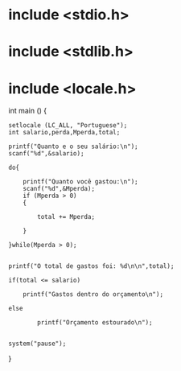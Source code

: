 # include <stdio.h>
# include <stdlib.h>
# include <locale.h>

int main () {
	
	setlocale (LC_ALL, "Portuguese");
	int salario,perda,Mperda,total;
	
	printf("Quanto e o seu salário:\n");
	scanf("%d",&salario);
	
	do{
		
		printf("Quanto você gastou:\n");
		scanf("%d",&Mperda);
		if (Mperda > 0)
		{
			
			total += Mperda;
			
		}
		
	}while(Mperda > 0);
	
	
	printf("O total de gastos foi: %d\n\n",total);
	
	if(total <= salario)

		printf("Gastos dentro do orçamento\n");
		
	else

			printf("Orçamento estourado\n");
	
	
	system("pause");
	
}
